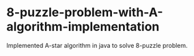 # 8-puzzle-problem-with-A-algorithm-implementation
Implemented A-star algorithm in java to solve 8-puzzle problem.

